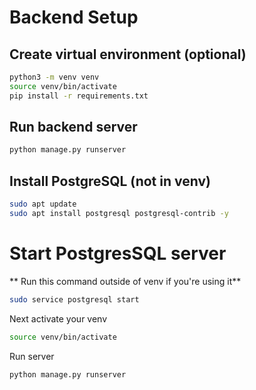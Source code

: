 # Backend Setup

## Create virtual environment (optional)
```bash
python3 -m venv venv
source venv/bin/activate
pip install -r requirements.txt
```

## Run backend server
```bash
python manage.py runserver
```

## Install PostgreSQL (not in venv)
```bash
sudo apt update
sudo apt install postgresql postgresql-contrib -y
```

# Start PostgresSQL server
** Run this command outside of venv if you're using it**
```bash
sudo service postgresql start
```
Next activate your venv
```bash
source venv/bin/activate
```
Run server
```bash
python manage.py runserver
```
